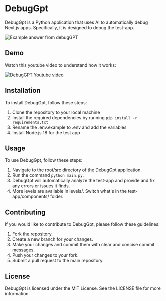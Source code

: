 # DebugGpt

DebugGpt is a Python application that uses AI to automatically debug Next.js apps. Specifically, it is designed to debug the test-app.

![Example answer from debugGPT](https://lh3.googleusercontent.com/pw/AJFCJaW0mQLlluV-6hiHo7xnP-zETVKt62tZIrxNheR3AHB_VMKJ313d8nKplCyZigR_3Ti8MCJqCpiuDgqt6FjPRPiJDs3IY1Q9SDX4HHr34jk_co1e3_WlVF5ztk9hBwA9rV_U5w-0AK3WuM0NkJ4WOBmB=w567-h229-s-no?authuser=0)

## Demo

Watch this youtube video to understand how it works:

[![DebugGPT Youtube video](http://img.youtube.com/vi/nUVBSC6gTic/0.jpg)](http://www.youtube.com/watch?v=nUVBSC6gTic "I Built DebugGPT")

## Installation

To install DebugGpt, follow these steps:
1. Clone the repository to your local machine
2. Install the required dependencies by running `pip install -r requirements.txt`
3. Rename the .env.example to .env and add the variables
4. Install Node.js 18 for the test app

## Usage

To use DebugGpt, follow these steps:

1. Navigate to the root/src directory of the DebugGpt application.
2. Run the command `python main.py`.
3. DebugGpt will automatically analyze the test-app and provide and fix any errors or issues it finds.
4. More levels are available in levels/. Switch what's in the test-app/components/ folder.

## Contributing

If you would like to contribute to DebugGpt, please follow these guidelines:

1. Fork the repository.
2. Create a new branch for your changes.
3. Make your changes and commit them with clear and concise commit messages.
4. Push your changes to your fork.
5. Submit a pull request to the main repository.

## License

DebugGpt is licensed under the MIT License. See the LICENSE file for more information.